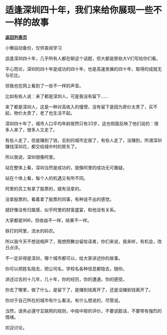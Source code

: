 # 适逢深圳四十年，我们来给你展现一些不一样的故事

[**返回列表页**](/gzh/记忆承载3)

小懒自动备份，仅供查阅学习

适逢深圳四十年，几乎所有人都在聊这个话题，但大都是那些大V们写给你们看。  

  

平心而论，深圳的四十年是成功的四十年，也是高速发展的四十年，取得的成就无与伦比。

  

但我也在网上看到了一些不一样的声音。

  

比如有些人说：来了都是深圳人，可是我没有留下......  

  

来了都是深圳人，这是一种对高收入的憧憬，没有留下是因为房价太贵了，买不起，物价太贵了，老了也生活不起。

  

深圳四十年了，城市人口平均年龄居然只有33岁，这也侧面反映了他们说的：很多人来了，很多人又走了。

  

有些人走了，但是赚到了钱，去别的城市定居了，有些人走了，没赚到，所谓深圳赚钱深圳花，都交给城中村的房东了。  

  

所以我说，深圳很像阿里。

  

站在整体上看，深圳当然是成功的，就像阿里的成功无可置疑。

  

站在个体上看，每个人的机遇又有所不同。  

  

阿里的员工有拿了股票的，就有没拿的。

  

没拿股票的，看着拿了股票的同事，有种说不出的感觉。

  

就好像没有归属感，似乎阿里的财富盛宴，和他没有关系。  

  

大家都是996，但收益不一样，结果不一样。

  

铁打的阿里，流水的码农。

  

所以我今天不想说相声了，我想把舞台留给读者，你们来说，我来听，有机会，改日点评。  

  

不一定非得是深圳，哪个城市都可以，给大家讲述你的故事。  

  

你可以把姓名隐去，把公司名，学校名各种信息都隐去，随你。

  

讲述过去的十几年，几十年，你的经历，你的遭遇，你的感受。  

  

你去了哪里，做了什么，是留下了，是赚到钱离开了，还是没赚到钱离开了。

  

你对于自己所在的城市有什么看法，有什么想说的，尽管说。

  

当然，请务必遵守互联网的规则，中规中矩的评价，不要说脏话，不要带有强烈的情绪。

  

欢迎讨论。  

  


